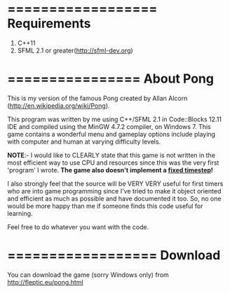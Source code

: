==================
   Requirements
==================

1. C++11
2. SFML 2.1 or greater(http://sfml-dev.org)


================
   About Pong
================


This is my version of the famous Pong created by Allan Alcorn (http://en.wikipedia.org/wiki/Pong).

This program was written by me using C++/SFML 2.1 in Code::Blocks 12.11 IDE and compiled using the MinGW 4.7.2 compiler, on Windows 7. This game contains a wonderful menu and gameplay options include playing with computer and human at varying difficulty levels.

**NOTE**:-
I would like to CLEARLY state that this game is not written in the most efficient way to use CPU and resources since this was the very first 'program' I wrote. **The game also doesn't implement a [fixed timestep][1]!**

I also strongly feel that the source will be VERY VERY useful for first timers who are into game programming since I've tried to make it object oriented and efficient as much as possible and have documented it too. So, no one would be more happy than me if someone finds this code useful for learning.

Feel free to do whatever you want with the code.


==================
   Download
==================

You can download the game (sorry Windows only) from http://fleptic.eu/pong.html

[1]: http://gafferongames.com/game-physics/fix-your-timestep/ "fixed timestep"
